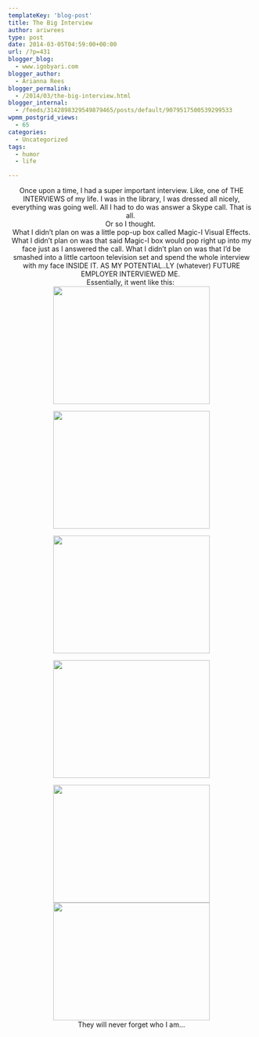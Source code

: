 ```yaml
---
templateKey: 'blog-post'
title: The Big Interview
author: ariwrees
type: post
date: 2014-03-05T04:59:00+00:00
url: /?p=431
blogger_blog:
  - www.igobyari.com
blogger_author:
  - Arianna Rees
blogger_permalink:
  - /2014/03/the-big-interview.html
blogger_internal:
  - /feeds/3142898329549879465/posts/default/9079517500539299533
wpmm_postgrid_views:
  - 65
categories:
  - Uncategorized
tags:
  - humor
  - life

---
```

<div dir="ltr" style="text-align: left;">
  <div style="text-align: center;">
    Once upon a time, I had a super important interview. Like, one of THE INTERVIEWS of my life. I was in the library, I was dressed all nicely, everything was going well. All I had to do was answer a Skype call. That is all.&nbsp;
  </div>
  
  <div style="text-align: center;">
  </div>
  
  <div style="text-align: center;">
    Or so I thought.&nbsp;
  </div>
  
  <div style="text-align: center;">
  </div>
  
  <div style="text-align: center;">
    What I didn&#8217;t plan on was a little pop-up box called Magic-I Visual Effects. What I didn&#8217;t plan on was that said Magic-I box would pop right up into my face just as I answered the call. What I didn&#8217;t plan on was that I&#8217;d be smashed into a little cartoon television set and spend the whole interview with my face INSIDE IT. AS MY POTENTIAL..LY (whatever) FUTURE EMPLOYER INTERVIEWED ME.&nbsp;
  </div>
  
  <div style="text-align: center;">
  </div>
  
  <div style="text-align: center;">
    Essentially, it went like this:&nbsp;
  </div>
  
  <div style="text-align: center;">
  </div>
  
  <div style="clear: both; text-align: center;">
    <a href="http://www.igobyari.com/wp-content/uploads/2014/03/Image366.jpg" style="margin-left: 1em; margin-right: 1em;"><img border="0" src="http://www.igobyari.com/wp-content/uploads/2014/03/Image366.jpg" height="240" width="320" /></a>
  </div>
  
  <p>
  </p>
  
  <div style="clear: both; text-align: center;">
    <a href="http://www.igobyari.com/wp-content/uploads/2014/03/Image367.jpg" style="margin-left: 1em; margin-right: 1em;"><img border="0" src="http://www.igobyari.com/wp-content/uploads/2014/03/Image367.jpg" height="240" width="320" /></a>
  </div>
  
  <p>
  </p>
  
  <div style="clear: both; text-align: center;">
    <a href="http://www.igobyari.com/wp-content/uploads/2014/03/Image368.jpg" style="margin-left: 1em; margin-right: 1em;"><img border="0" src="http://www.igobyari.com/wp-content/uploads/2014/03/Image368.jpg" height="240" width="320" /></a>
  </div>
  
  <p>
  </p>
  
  <div style="clear: both; text-align: center;">
    <a href="http://www.igobyari.com/wp-content/uploads/2014/03/Image369.jpg" style="margin-left: 1em; margin-right: 1em;"><img border="0" src="http://www.igobyari.com/wp-content/uploads/2014/03/Image369.jpg" height="240" width="320" /></a>
  </div>
  
  <p>
  </p>
  
  <div style="clear: both; text-align: center;">
    <a href="http://www.igobyari.com/wp-content/uploads/2014/03/Image370.jpg" style="margin-left: 1em; margin-right: 1em;"><img border="0" src="http://www.igobyari.com/wp-content/uploads/2014/03/Image370.jpg" height="240" width="320" /></a>
  </div>
  
  <div style="text-align: center;">
  </div>
  
  <div style="clear: both; text-align: center;">
    <a href="http://www.igobyari.com/wp-content/uploads/2014/03/Image359.jpg" style="margin-left: 1em; margin-right: 1em;"><img border="0" src="http://www.igobyari.com/wp-content/uploads/2014/03/Image359.jpg" height="240" width="320" /></a>
  </div>
  
  <div style="clear: both; text-align: center;">
  </div>
  
  <div style="clear: both; text-align: center;">
    They will never forget who I am&#8230;
  </div>
</div>